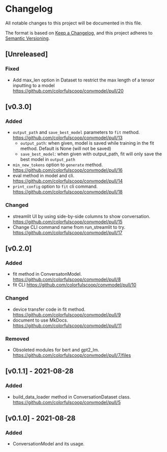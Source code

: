 # Changelog

All notable changes to this project will be documented in this file.

The format is based on [Keep a Changelog](https://keepachangelog.com/en/1.0.0/),
and this project adheres to [Semantic Versioning](https://semver.org/spec/v2.0.0.html).

## [Unreleased]

### Fixed

- Add max_len option in Dataset to restrict the max length of a tensor inputting to a model https://github.com/colorfulscoop/convmodel/pull/20

## [v0.3.0]

### Added

- `output_path` and `save_best_model` parameters to `fit` method. https://github.com/colorfulscoop/convmodel/pull/13
  - `output_path`: when given, model is saved while training in the fit method. Default is None (will not be saved)
  - `save_best_model`: when given with output_path, fit will only save the best model in `output_path`
- `min_new_tokens` option to `generate` method. https://github.com/colorfulscoop/convmodel/pull/16
- eval method in model and cli. https://github.com/colorfulscoop/convmodel/pull/14
- `print_config` option to `fit` cli command. https://github.com/colorfulscoop/convmodel/pull/18

### Changed

- streamlit UI by using side-by-side columns to show conversation. https://github.com/colorfulscoop/convmodel/pull/15
- Change CLI command name from run_streamlit to try. https://github.com/colorfulscoop/convmodel/pull/17

## [v0.2.0]

### Added

- fit method in ConversatonModel. https://github.com/colorfulscoop/convmodel/pull/8
- fit CLI https://github.com/colorfulscoop/convmodel/pull/10

### Changed

- device transfer code in fit method. https://github.com/colorfulscoop/convmodel/pull/9
- document to use MkDocs. https://github.com/colorfulscoop/convmodel/pull/11

### Removed

- Obsoleted modules for bert and gpt2_lm. https://github.com/colorfulscoop/convmodel/pull/7/files

## [v0.1.1] - 2021-08-28

### Added

- build_data_loader method in ConversationDataset class. https://github.com/colorfulscoop/convmodel/pull/5

## [v0.1.0] - 2021-08-28

### Added

- ConversationModel and its usage.
